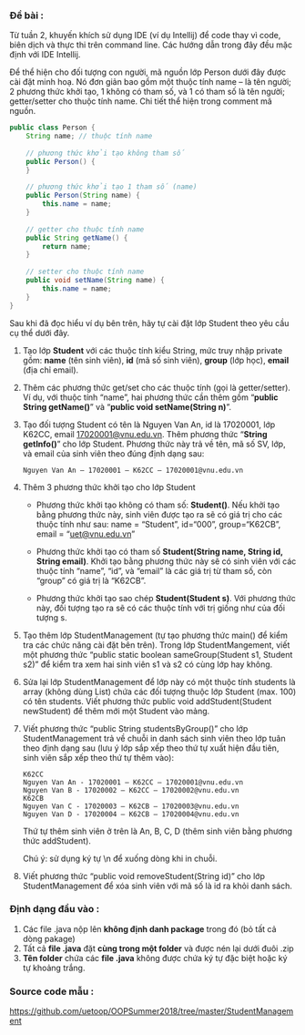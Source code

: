 ### Đề bài :

Từ tuần 2, khuyến khích sử dụng IDE (ví dụ Intellij) để code thay vì code, biên dịch và thực thi trên command line. Các hướng dẫn trong đây đều mặc định với IDE Intellij.

Để thể hiện cho đối tượng con người, mã nguồn lớp Person dưới đây được cài đặt minh hoạ. Nó đơn giản bao gồm một thuộc tính name – là tên người; 2 phương thức khởi tạo, 1 không có tham số, và 1 có tham số là tên người; getter/setter cho thuộc tính name. Chi tiết thể hiện trong comment mã nguồn.

```java
public class Person {
    String name; // thuộc tính name
    
    // phương thức khởi tạo không tham số
    public Person() {
    }
    
    // phương thức khởi tạo 1 tham số (name)
    public Person(String name) {
        this.name = name;
    }
    
    // getter cho thuộc tính name
    public String getName() {
        return name;
    }
    
    // setter cho thuộc tính name
    public void setName(String name) {
        this.name = name;
    }
}
```

Sau khi đã đọc hiểu ví dụ bên trên, hãy tự cài đặt lớp Student theo yêu cầu cụ thể dưới đây.

1. Tạo lớp **Student** với các thuộc tính kiểu String, mức truy nhập private gồm: **name** (tên sinh viên), **id** (mã số sinh viên), **group** (lớp học), **email** (địa chỉ email).

2. Thêm các phương thức get/set cho các thuộc tính (gọi là getter/setter). Ví dụ, với thuộc tính “name”, hai phương thức cần thêm gồm “**public String getName()**” và “**public void setName(String n)**”.

3. Tạo đối tượng Student có tên là Nguyen Van An, id là 17020001, lớp K62CC, email 17020001@vnu.edu.vn.
Thêm phương thức “**String getInfo()**” cho lớp Student. Phương thức này trả về tên, mã số SV, lớp, và email của sinh viên theo đúng định dạng sau:

    `Nguyen Van An – 17020001 – K62CC – 17020001@vnu.edu.vn`

4. Thêm 3 phương thức khởi tạo cho lớp Student

   - Phương thức khởi tạo không có tham số: **Student()**. Nếu khởi tạo bằng phương thức này, sinh viên được tạo ra sẽ có giá trị cho các thuộc tính như sau: name = “Student”, id=“000”, group=“K62CB”, email = “uet@vnu.edu.vn”

   - Phương thức khởi tạo có tham số **Student(String name, String id, String email)**. Khởi tạo bằng phương thức này sẽ có sinh viên với các thuộc tính “name”, “id”, và “email” là các giá trị từ tham số, còn “group” có giá trị là “K62CB”.

   - Phương thức khởi tạo sao chép **Student(Student s)**. Với phương thức này, đối tượng tạo ra sẽ có các thuộc tính với trị giống như của đối tượng s.

5. Tạo thêm lớp StudentManagement (tự tạo phương thức main() để kiểm tra các chức năng cài đặt bên trên). Trong lớp StudentMangement, viết một phương thức “public static boolean sameGroup(Student s1, Student s2)” để kiểm tra xem hai sinh viên s1 và s2 có cùng lớp hay không.

6. Sửa lại lớp StudentManagement để lớp này có một thuộc tính students là array (không dùng List) chứa các đối tượng thuộc lớp Student (max. 100) có tên students. Viết phương thức public void addStudent(Student newStudent) để thêm mới một Student vào mảng.

7. Viết phương thức “public String studentsByGroup()” cho lớp StudentManagement trả về chuỗi in danh sách sinh viên theo lớp tuân theo định dạng sau (lưu ý lớp sắp xếp theo thứ tự xuất hiện đầu tiên, sinh viên sắp xếp theo thứ tự thêm vào):

    `K62CC`  
    `Nguyen Van An - 17020001 – K62CC – 17020001@vnu.edu.vn`  
    `Nguyen Van B - 17020002 – K62CC – 17020002@vnu.edu.vn`  
    `K62CB`  
    `Nguyen Van C - 17020003 – K62CB – 17020003@vnu.edu.vn`  
    `Nguyen Van D - 17020004 – K62CB – 17020004@vnu.edu.vn`
    
    Thứ tự thêm sinh viên ở trên là An, B, C, D (thêm sinh viên bằng phương thức addStudent).
    
    Chú ý: sử dụng ký tự \n để xuống dòng khi in chuỗi.

8. Viết phương thức “public void removeStudent(String id)” cho lớp StudentManagement để xóa sinh viên với mã số là id ra khỏi danh sách.

### Định dạng đầu vào :

1. Các file .java nộp lên **không định danh package** trong đó (bỏ tất cả dòng pakage)
2. Tất cả **file .java** đặt **cùng trong một folder** và được nén lại dưới đuôi .zip
3. **Tên folder** chứa các **file .java** không được chứa ký tự đặc biệt hoặc ký tự khoảng trắng.

### Source code mẫu :

https://github.com/uetoop/OOPSummer2018/tree/master/StudentManagement